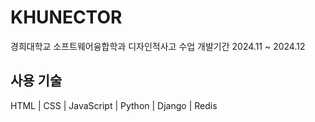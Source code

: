 # KHUNECTOR
경희대학교 소프트웨어융합학과 디자인적사고 수업 
개발기간 2024.11 ~ 2024.12


## 사용 기술
HTML | CSS | JavaScript |
Python | Django | Redis 



